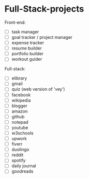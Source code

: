 # Full-Stack-projects

Front-end:
- [ ] task manager
- [ ] goal tracker / project manager
- [ ] expense tracker
- [ ] resume builder
- [ ] portfolio builder
- [ ] workout guider

Full-stack:
- [ ] elibrary
- [ ] gmail
- [ ] quiz (web version of 'vey')
- [ ] facebook
- [ ] wikipedia
- [ ] blogger
- [ ] amazon
- [ ] github
- [ ] notepad
- [ ] youtube
- [ ] w3schools
- [ ] upwork
- [ ] fiverr
- [ ] duolingo
- [ ] reddit
- [ ] spotify
- [ ] daily journal
- [ ] goodreads
